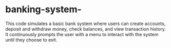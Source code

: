 # banking-system-
This code simulates a basic bank system where users can create accounts, deposit and withdraw money, check balances, and view transaction history. It continuously prompts the user with a menu to interact with the system until they choose to exit.
